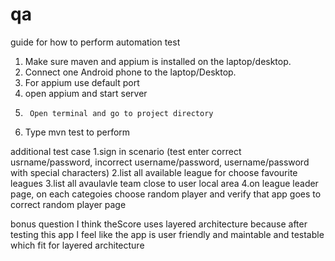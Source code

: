 # qa
guide for how to perform automation test
1.	Make sure maven and appium is installed on the laptop/desktop.
2.	Connect one Android phone to the laptop/Desktop.
3.	For appium use default port
4.	open appium and start server
5.      Open terminal and go to project directory
6.	Type mvn test to perform 


additional test case
1.sign in scenario
(test enter correct usrname/password, incorrect username/password, username/password with special characters)
2.list all available league for choose favourite leagues
3.list all avaulavle team close to user local area
4.on league leader page, on each categoies choose random player and verify that app goes to correct random player page


bonus question
I think theScore uses layered architecture because after testing this app I feel like the app is user friendly and 
maintable and testable which fit for layered architecture
